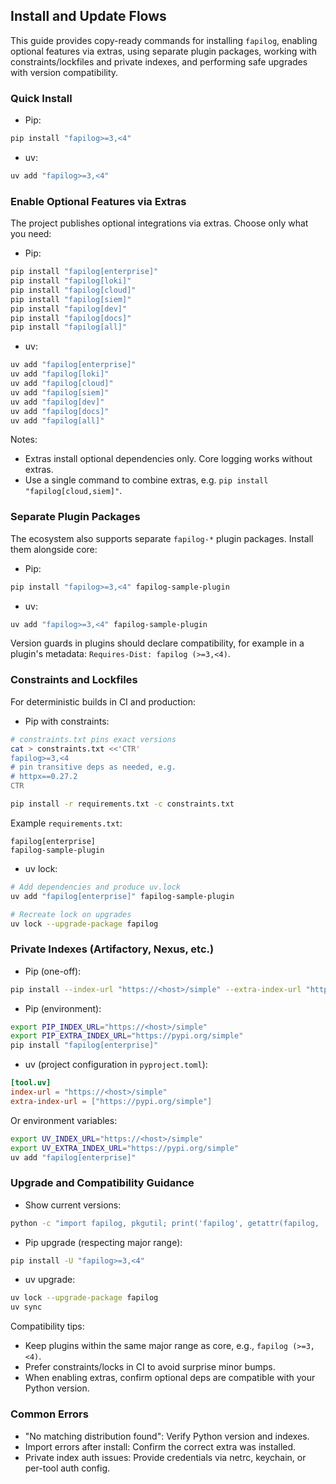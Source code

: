## Install and Update Flows

This guide provides copy-ready commands for installing `fapilog`, enabling optional features via extras, using separate plugin packages, working with constraints/lockfiles and private indexes, and performing safe upgrades with version compatibility.

### Quick Install

- Pip:

```bash
pip install "fapilog>=3,<4"
```

- uv:

```bash
uv add "fapilog>=3,<4"
```

### Enable Optional Features via Extras

The project publishes optional integrations via extras. Choose only what you need:

- Pip:

```bash
pip install "fapilog[enterprise]"
pip install "fapilog[loki]"
pip install "fapilog[cloud]"
pip install "fapilog[siem]"
pip install "fapilog[dev]"
pip install "fapilog[docs]"
pip install "fapilog[all]"
```

- uv:

```bash
uv add "fapilog[enterprise]"
uv add "fapilog[loki]"
uv add "fapilog[cloud]"
uv add "fapilog[siem]"
uv add "fapilog[dev]"
uv add "fapilog[docs]"
uv add "fapilog[all]"
```

Notes:
- Extras install optional dependencies only. Core logging works without extras.
- Use a single command to combine extras, e.g. `pip install "fapilog[cloud,siem]"`.

### Separate Plugin Packages

The ecosystem also supports separate `fapilog-*` plugin packages. Install them alongside core:

- Pip:

```bash
pip install "fapilog>=3,<4" fapilog-sample-plugin
```

- uv:

```bash
uv add "fapilog>=3,<4" fapilog-sample-plugin
```

Version guards in plugins should declare compatibility, for example in a plugin's metadata: `Requires-Dist: fapilog (>=3,<4)`.

### Constraints and Lockfiles

For deterministic builds in CI and production:

- Pip with constraints:

```bash
# constraints.txt pins exact versions
cat > constraints.txt <<'CTR'
fapilog>=3,<4
# pin transitive deps as needed, e.g.
# httpx==0.27.2
CTR

pip install -r requirements.txt -c constraints.txt
```

Example `requirements.txt`:

```text
fapilog[enterprise]
fapilog-sample-plugin
```

- uv lock:

```bash
# Add dependencies and produce uv.lock
uv add "fapilog[enterprise]" fapilog-sample-plugin

# Recreate lock on upgrades
uv lock --upgrade-package fapilog
```

### Private Indexes (Artifactory, Nexus, etc.)

- Pip (one-off):

```bash
pip install --index-url "https://<host>/simple" --extra-index-url "https://pypi.org/simple" "fapilog[enterprise]"
```

- Pip (environment):

```bash
export PIP_INDEX_URL="https://<host>/simple"
export PIP_EXTRA_INDEX_URL="https://pypi.org/simple"
pip install "fapilog[enterprise]"
```

- uv (project configuration in `pyproject.toml`):

```toml
[tool.uv]
index-url = "https://<host>/simple"
extra-index-url = ["https://pypi.org/simple"]
```

Or environment variables:

```bash
export UV_INDEX_URL="https://<host>/simple"
export UV_EXTRA_INDEX_URL="https://pypi.org/simple"
uv add "fapilog[enterprise]"
```

### Upgrade and Compatibility Guidance

- Show current versions:

```bash
python -c "import fapilog, pkgutil; print('fapilog', getattr(fapilog, '__version__', 'unknown'))"
```

- Pip upgrade (respecting major range):

```bash
pip install -U "fapilog>=3,<4"
```

- uv upgrade:

```bash
uv lock --upgrade-package fapilog
uv sync
```

Compatibility tips:
- Keep plugins within the same major range as core, e.g., `fapilog (>=3,<4)`.
- Prefer constraints/locks in CI to avoid surprise minor bumps.
- When enabling extras, confirm optional deps are compatible with your Python version.

### Common Errors

- "No matching distribution found": Verify Python version and indexes.
- Import errors after install: Confirm the correct extra was installed.
- Private index auth issues: Provide credentials via netrc, keychain, or per-tool auth config.


